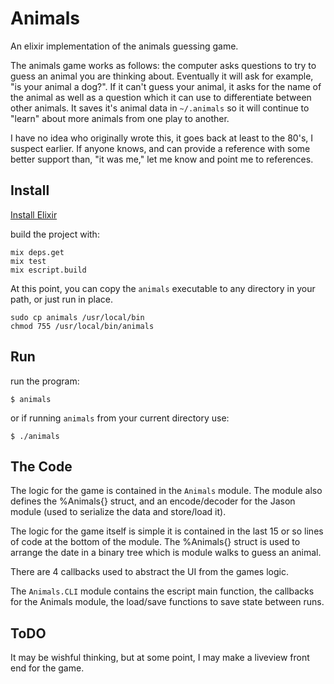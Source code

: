 # Animals

An elixir implementation of the animals guessing game.

The animals game works as follows: the computer asks questions to try
to guess an animal you are thinking about.  Eventually it will ask for
example, "is your animal a dog?".  If it can't guess your animal, it
asks for the name of the animal as well as a question which it can use
to differentiate between other animals.  It saves it's animal data in
`~/.animals` so it will continue to "learn" about more animals from
one play to another.

I have no idea who originally wrote this, it goes back at least to the
80's, I suspect earlier.  If anyone knows, and can provide a reference
with some better support than, "it was me," let me know and point me
to references.

## Install

[Install Elixir](https://elixir-lang.org/install.html)

build the project with:

```
mix deps.get
mix test
mix escript.build
```

At this point, you can copy the `animals` executable to any directory
in your path, or just run in place.

```
sudo cp animals /usr/local/bin
chmod 755 /usr/local/bin/animals
```

## Run

run the program:

```
$ animals
```

or if running `animals` from your current directory use:

```
$ ./animals
```

## The Code

The logic for the game is contained in the `Animals` module.  The
module also defines the %Animals{} struct, and an encode/decoder for
the Jason module (used to serialize the data and store/load it).

The logic for the game itself is simple it is contained in the last 15
or so lines of code at the bottom of the module.  The %Animals{}
struct is used to arrange the date in a binary tree which is module
walks to guess an animal.

There are 4 callbacks used to abstract the UI from the games logic.

The `Animals.CLI` module contains the escript main function, the
callbacks for the Animals module, the load/save functions to save
state between runs.

## ToDO

It may be wishful thinking, but at some point, I may make a liveview
front end for the game.
